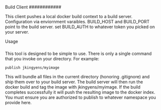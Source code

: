 Build Client
############

This client pushes a local docker build context to a build server. Configuration via enviornment varaibles. BUILD_HOST and BUILD_PORT point to the build server. set BUILD_AUTH to whatever token you picked on your server.

Usage
#####

This tool is designed to be simple to use. There is only a single command that you invoke on your directory. For example:

    publish jkingyens/myimage

This will bundle all files in the current directory (honoring .gitignore) and ship them over to your build server. The build server will then run the docker build and tag the image with jkingyens/myimage. If the build completes successfully it will push the resulting image to the docker index. You must ensure you are authorized to publish to whatever namespace you provide here.
